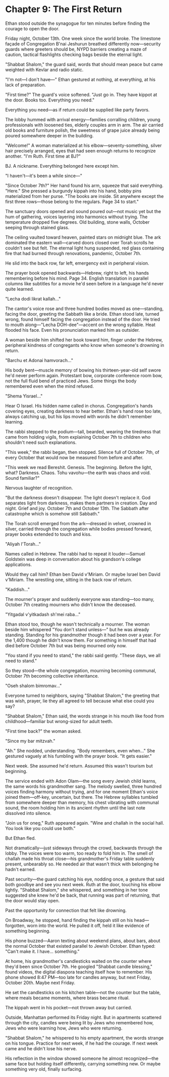 # Chapter 9: The First Return

Ethan stood outside the synagogue for ten minutes before finding the courage to open the door.

Friday night, October 13th. One week since the world broke. The limestone façade of Congregation B'nai Jeshurun breathed differently now—security guards where greeters should be, NYPD barriers creating a maze of caution, tactical flashlights checking bags beside the eternal light.

"Shabbat Shalom," the guard said, words that should mean peace but came weighted with Kevlar and radio static.

"I'm not—I don't have—" Ethan gestured at nothing, at everything, at his lack of preparation.

"First time?" The guard's voice softened. "Just go in. They have kippot at the door. Books too. Everything you need."

Everything you need—as if return could be supplied like party favors.

The lobby hummed with arrival energy—families corralling children, young professionals with loosened ties, elderly couples arm in arm. The air carried old books and furniture polish, the sweetness of grape juice already being poured somewhere deeper in the building.

"Welcome!" A woman materialized at his elbow—seventy-something, silver hair precisely arranged, eyes that had seen enough returns to recognize another. "I'm Ruth. First time at BJ?"

BJ. A nickname. Everything belonged here except him.

"I haven't—it's been a while since—"

"Since October 7th?" Her hand found his arm, squeeze that said everything. "Here." She pressed a burgundy kippah into his hand, bobby pins materialized from her purse. "The books are inside. Sit anywhere except the first three rows—those belong to the regulars. Page 34 to start."

The sanctuary doors opened and sound poured out—not music yet but the hum of gathering, voices layering into harmonics without trying. The temperature dropped five degrees. Old building, stone walls, October seeping through stained glass.

The ceiling vaulted toward heaven, painted stars on midnight blue. The ark dominated the eastern wall—carved doors closed over Torah scrolls he couldn't see but felt. The eternal light hung suspended, red glass containing fire that had burned through renovations, pandemic, October 7th.

He slid into the back row, far left, emergency exit in peripheral vision.

The prayer book opened backwards—Hebrew, right to left, his hands remembering before his mind. Page 34. English translation in parallel columns like subtitles for a movie he'd seen before in a language he'd never quite learned.

"Lecha dodi likrat kallah..."

The cantor's voice rose and three hundred bodies moved as one—standing, facing the door, greeting the Sabbath like a bride. Ethan stood late, turned wrong, found himself facing the congregation instead of the door. He tried to mouth along—"Lecha DOH-dee"—accent on the wrong syllable. Heat flooded his face. Even his pronunciation marked him as outsider.

A woman beside him shifted her book toward him, finger under the Hebrew, peripheral kindness of congregants who know when someone's drowning in return.

"Barchu et Adonai hamvorach..."

His body bent—muscle memory of bowing his thirteen-year-old self swore he'd never perform again. Protestant bow, corporate conference room bow, not the full fluid bend of practiced Jews. Some things the body remembered even when the mind refused.

"Shema Yisrael..."

Hear O Israel. His hidden name called in chorus. Congregation's hands covering eyes, creating darkness to hear better. Ethan's hand rose too late, always catching up, but his lips moved with words he didn't remember learning.

The rabbi stepped to the podium—tall, bearded, wearing the tiredness that came from holding vigils, from explaining October 7th to children who shouldn't need such explanations.

"This week," the rabbi began, then stopped. Silence full of October 7th, of every October that would now be measured from before and after.

"This week we read Bereshit. Genesis. The beginning. Before the light, what? Darkness. Chaos. Tohu vavohu—the earth was chaos and void. Sound familiar?"

Nervous laughter of recognition.

"But the darkness doesn't disappear. The light doesn't replace it. God separates light from darkness, makes them partners in creation. Day and night. Grief and joy. October 7th and October 13th. The Sabbath after catastrophe which is somehow still Sabbath."

The Torah scroll emerged from the ark—dressed in velvet, crowned in silver, carried through the congregation while bodies pressed forward, prayer books extended to touch and kiss.

"Aliyah l'Torah..."

Names called in Hebrew. The rabbi had to repeat it louder—Samuel Goldstein was deep in conversation about his grandson's college applications.

Would they call him? Ethan ben David v'Miriam. Or maybe Israel ben David v'Miriam. The wrestling one, sitting in the back row of return.

"Kaddish..."

The mourner's prayer and suddenly everyone was standing—too many, October 7th creating mourners who didn't know the deceased.

"Yitgadal v'yitkadash sh'mei raba..."

Ethan stood too, though he wasn't technically a mourner. The woman beside him whispered "You don't stand unless—" but he was already standing. Standing for his grandmother though it had been over a year. For the 1,400 though he didn't know them. For something in himself that had died before October 7th but was being mourned only now.

"You stand if you need to stand," the rabbi said gently. "These days, we all need to stand."

So they stood—the whole congregation, mourning becoming communal, October 7th becoming collective inheritance.

"Oseh shalom bimromav..."

Everyone turned to neighbors, saying "Shabbat Shalom," the greeting that was wish, prayer, lie they all agreed to tell because what else could you say?

"Shabbat Shalom," Ethan said, the words strange in his mouth like food from childhood—familiar but wrong-sized for adult teeth.

"First time back?" the woman asked.

"Since my bar mitzvah."

"Ah." She nodded, understanding. "Body remembers, even when..." She gestured vaguely at his fumbling with the prayer book. "It gets easier."

Next week. She assumed he'd return. Assumed this wasn't tourism but beginning.

The service ended with Adon Olam—the song every Jewish child learns, the same words his grandmother sang. The melody swelled, three hundred voices finding harmony without trying, and for one moment Ethan's voice joined them—off-key, uncertain, but there. The Hebrew syllables tumbled from somewhere deeper than memory, his chest vibrating with communal sound, the room holding him in its ancient rhythm until the last note dissolved into silence.

"Join us for oneg," Ruth appeared again. "Wine and challah in the social hall. You look like you could use both."

But Ethan fled.

Not dramatically—just sideways through the crowd, backwards through the lobby. The voices were too warm, too ready to fold him in. The smell of challah made his throat close—his grandmother's Friday table suddenly present, unbearably so. He needed air that wasn't thick with belonging he hadn't earned.

Past security—the guard catching his eye, nodding once, a gesture that said both goodbye and see you next week. Ruth at the door, touching his elbow lightly. "Shabbat Shalom," she whispered, and something in her tone suggested she knew he'd be back, that running was part of returning, that the door would stay open.

Past the opportunity for connection that felt like drowning.

On Broadway, he stopped, hand finding the kippah still on his head—forgotten, worn into the world. He pulled it off, held it like evidence of something beginning.

His phone buzzed—Aaron texting about weekend plans, about bars, about the normal October that existed parallel to Jewish October. Ethan typed: "Can't make it. I have... something."

At home, his grandmother's candlesticks waited on the counter where they'd been since October 7th. He googled "Shabbat candle blessing," found videos, the digital diaspora teaching itself how to remember. His phone showed 8:47 PM—too late for candles anyway, but next Friday, October 20th. Maybe next Friday.

He set the candlesticks on his kitchen table—not the counter but the table, where meals became moments, where brass became ritual.

The kippah went in his pocket—not thrown away but carried.

Outside, Manhattan performed its Friday night. But in apartments scattered through the city, candles were being lit by Jews who remembered how, Jews who were learning how, Jews who were returning.

"Shabbat Shalom," he whispered to his empty apartment, the words strange on his tongue. Practice for next week, if he had the courage. If next week came and he didn't lose his nerve.

His reflection in the window showed someone he almost recognized—the same face but holding itself differently, carrying something new. Or maybe something very old, finally surfacing.
